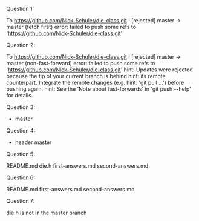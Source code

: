 Question 1:

To https://github.com/Nick-Schuler/die-class.git
 ! [rejected]        master -> master (fetch first)
error: failed to push some refs to 'https://github.com/Nick-Schuler/die-class.git'

Question 2:

To https://github.com/Nick-Schuler/die-class.git
 ! [rejected]        master -> master (non-fast-forward)
error: failed to push some refs to 'https://github.com/Nick-Schuler/die-class.git'
hint: Updates were rejected because the tip of your current branch is behind
hint: its remote counterpart. Integrate the remote changes (e.g.
hint: 'git pull ...') before pushing again.
hint: See the 'Note about fast-forwards' in 'git push --help' for details.

Question 3:

* master

Question 4:

* header
  master

Question 5:

README.md  die.h  first-answers.md  second-answers.md

Question 6:

README.md  first-answers.md  second-answers.md

Question 7:

die.h is not in the master branch
